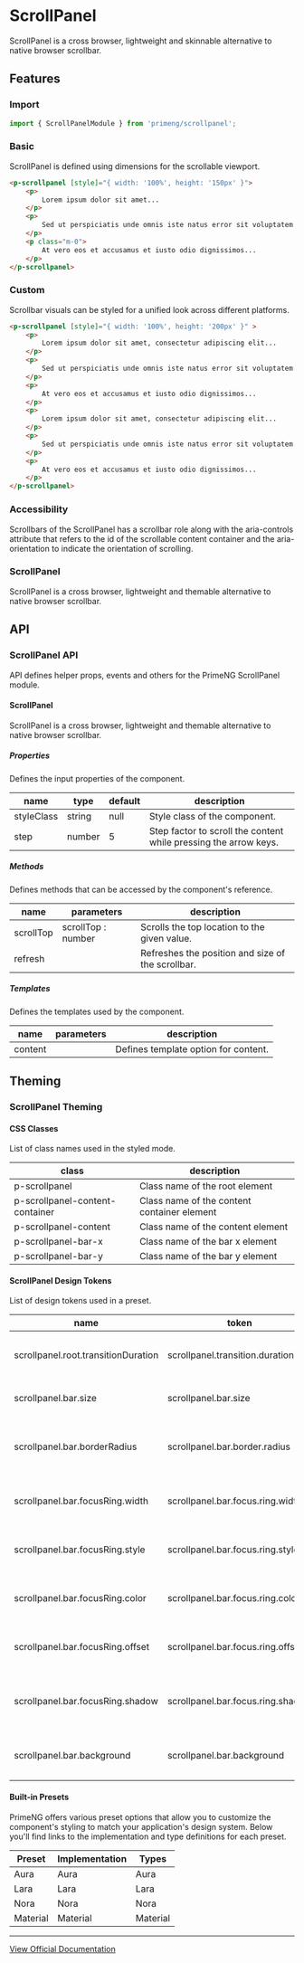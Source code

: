 # ScrollPanel

ScrollPanel is a cross browser, lightweight and skinnable alternative to native browser scrollbar.

## Features

### Import

```typescript
import { ScrollPanelModule } from 'primeng/scrollpanel';
```

### Basic

ScrollPanel is defined using dimensions for the scrollable viewport.

```html
<p-scrollpanel [style]="{ width: '100%', height: '150px' }">
    <p>
        Lorem ipsum dolor sit amet...
    </p>
    <p>
        Sed ut perspiciatis unde omnis iste natus error sit voluptatem accusantium...
    </p>
    <p class="m-0">
        At vero eos et accusamus et iusto odio dignissimos...
    </p>
</p-scrollpanel>
```

### Custom

Scrollbar visuals can be styled for a unified look across different platforms.

```html
<p-scrollpanel [style]="{ width: '100%', height: '200px' }" >
    <p>
        Lorem ipsum dolor sit amet, consectetur adipiscing elit...
    </p>
    <p>
        Sed ut perspiciatis unde omnis iste natus error sit voluptatem accusantium...
    </p>
    <p>
        At vero eos et accusamus et iusto odio dignissimos...
    </p>
    <p>
        Lorem ipsum dolor sit amet, consectetur adipiscing elit...
    </p>
    <p>
        Sed ut perspiciatis unde omnis iste natus error sit voluptatem accusantium...
    </p>
    <p>
        At vero eos et accusamus et iusto odio dignissimos...
    </p>
</p-scrollpanel>
```

### Accessibility

Scrollbars of the ScrollPanel has a scrollbar role along with the aria-controls attribute that refers to the id of the scrollable content container and the aria-orientation to indicate the orientation of scrolling.

### ScrollPanel

ScrollPanel is a cross browser, lightweight and themable alternative to native browser scrollbar.

## API

### ScrollPanel API

API defines helper props, events and others for the PrimeNG ScrollPanel module.

#### ScrollPanel

ScrollPanel is a cross browser, lightweight and themable alternative to native browser scrollbar.

##### Properties

Defines the input properties of the component.

| name | type | default | description |
| --- | --- | --- | --- |
| styleClass | string | null | Style class of the component. |
| step | number | 5 | Step factor to scroll the content while pressing the arrow keys. |

##### Methods

Defines methods that can be accessed by the component's reference.

| name | parameters | description |
| --- | --- | --- |
| scrollTop | scrollTop :  number | Scrolls the top location to the given value. |
| refresh |  | Refreshes the position and size of the scrollbar. |

##### Templates

Defines the templates used by the component.

| name | parameters | description |
| --- | --- | --- |
| content |  | Defines template option for content. |

## Theming

### ScrollPanel Theming

#### CSS Classes

List of class names used in the styled mode.

| class | description |
| --- | --- |
| p-scrollpanel | Class name of the root element |
| p-scrollpanel-content-container | Class name of the content container element |
| p-scrollpanel-content | Class name of the content element |
| p-scrollpanel-bar-x | Class name of the bar x element |
| p-scrollpanel-bar-y | Class name of the bar y element |

#### ScrollPanel Design Tokens

List of design tokens used in a preset.

| name | token | variable | description |
| --- | --- | --- | --- |
| scrollpanel.root.transitionDuration | scrollpanel.transition.duration | --p-scrollpanel-transition-duration | Transition duration of root |
| scrollpanel.bar.size | scrollpanel.bar.size | --p-scrollpanel-bar-size | Size of bar |
| scrollpanel.bar.borderRadius | scrollpanel.bar.border.radius | --p-scrollpanel-bar-border-radius | Border radius of bar |
| scrollpanel.bar.focusRing.width | scrollpanel.bar.focus.ring.width | --p-scrollpanel-bar-focus-ring-width | Focus ring width of bar |
| scrollpanel.bar.focusRing.style | scrollpanel.bar.focus.ring.style | --p-scrollpanel-bar-focus-ring-style | Focus ring style of bar |
| scrollpanel.bar.focusRing.color | scrollpanel.bar.focus.ring.color | --p-scrollpanel-bar-focus-ring-color | Focus ring color of bar |
| scrollpanel.bar.focusRing.offset | scrollpanel.bar.focus.ring.offset | --p-scrollpanel-bar-focus-ring-offset | Focus ring offset of bar |
| scrollpanel.bar.focusRing.shadow | scrollpanel.bar.focus.ring.shadow | --p-scrollpanel-bar-focus-ring-shadow | Focus ring shadow of bar |
| scrollpanel.bar.background | scrollpanel.bar.background | --p-scrollpanel-bar-background | Background of bar |

#### Built-in Presets

PrimeNG offers various preset options that allow you to customize the component's styling to match your application's design system. Below you'll find links to the implementation and type definitions for each preset.

| Preset | Implementation | Types |
| --- | --- | --- |
| Aura | Aura | Aura |
| Lara | Lara | Lara |
| Nora | Nora | Nora |
| Material | Material | Material |

---

[View Official Documentation](https://primeng.org/scrollpanel)
